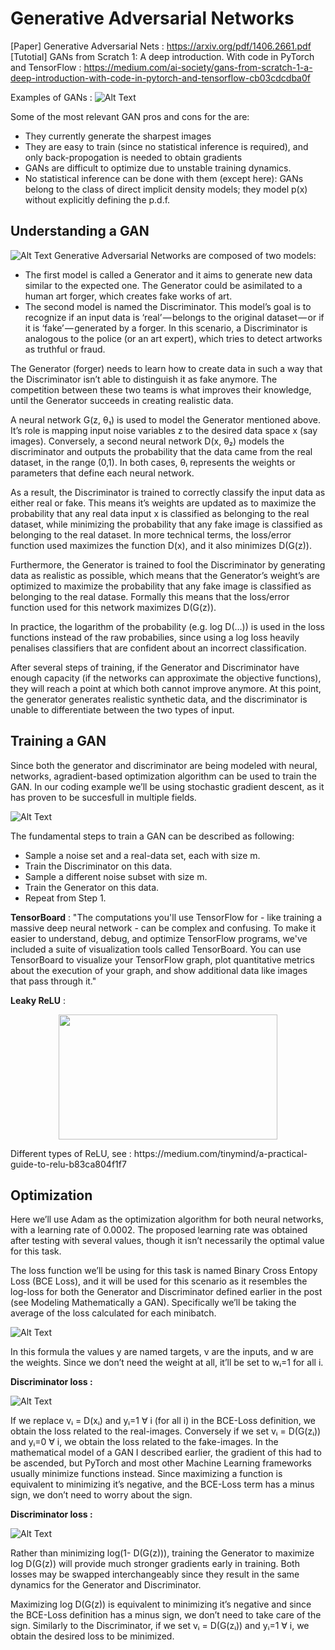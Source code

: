 # Generative Adversarial Networks 

[Paper] Generative Adversarial Nets : https://arxiv.org/pdf/1406.2661.pdf  
[Tutotial] GANs from Scratch 1: A deep introduction. With code in PyTorch and TensorFlow : https://medium.com/ai-society/gans-from-scratch-1-a-deep-introduction-with-code-in-pytorch-and-tensorflow-cb03cdcdba0f

Examples of GANs :
![Alt Text](https://cdn-images-1.medium.com/max/1000/1*nKe_kwZoefrELGHh06sbuw.jpeg)

Some of the most relevant GAN pros and cons for the are:  
- They currently generate the sharpest images  
- They are easy to train (since no statistical inference is required), and only back-propogation is needed to obtain gradients  
- GANs are difficult to optimize due to unstable training dynamics.  
- No statistical inference can be done with them (except here): GANs belong to the class of direct implicit density models; they model p(x) without explicitly defining the p.d.f.  

## Understanding a GAN
![Alt Text](https://cdn-images-1.medium.com/max/1000/1*5rMmuXmAquGTT-odw-bOpw.jpeg)
Generative Adversarial Networks are composed of two models:  
- The first model is called a Generator and it aims to generate new data similar to the expected one. The Generator could be asimilated to a human art forger, which creates fake works of art.  
- The second model is named the Discriminator. This model’s goal is to recognize if an input data is ‘real’ — belongs to the original dataset — or if it is ‘fake’ — generated by a forger. In this scenario, a Discriminator is analogous to the police (or an art expert), which tries to detect artworks as truthful or fraud.  
   
The Generator (forger) needs to learn how to create data in such a way that the Discriminator isn’t able to distinguish it as fake anymore. The competition between these two teams is what improves their knowledge, until the Generator succeeds in creating realistic data.

A neural network G(z, θ₁) is used to model the Generator mentioned above. It’s role is mapping input noise variables z to the desired data space x (say images). Conversely, a second neural network D(x, θ₂) models the discriminator and outputs the probability that the data came from the real dataset, in the range (0,1). In both cases, θᵢ represents the weights or parameters that define each neural network. 

As a result, the Discriminator is trained to correctly classify the input data as either real or fake. This means it’s weights are updated as to maximize the probability that any real data input x is classified as belonging to the real dataset, while minimizing the probability that any fake image is classified as belonging to the real dataset. In more technical terms, the loss/error function used maximizes the function D(x), and it also minimizes D(G(z)).

Furthermore, the Generator is trained to fool the Discriminator by generating data as realistic as possible, which means that the Generator’s weight’s are optimized to maximize the probability that any fake image is classified as belonging to the real datase. Formally this means that the loss/error function used for this network maximizes D(G(z)).

In practice, the logarithm of the probability (e.g. log D(…)) is used in the loss functions instead of the raw probabilies, since using a log loss heavily penalises classifiers that are confident about an incorrect classification.

After several steps of training, if the Generator and Discriminator have enough capacity (if the networks can approximate the objective functions), they will reach a point at which both cannot improve anymore. At this point, the generator generates realistic synthetic data, and the discriminator is unable to differentiate between the two types of input.

## Training a GAN
Since both the generator and discriminator are being modeled with neural, networks, agradient-based optimization algorithm can be used to train the GAN. In our coding example we’ll be using stochastic gradient descent, as it has proven to be succesfull in multiple fields.

![Alt Text](https://cdn-images-1.medium.com/max/1250/1*OZ62_qvC6GAIH7CdajSRqg.png)

The fundamental steps to train a GAN can be described as following:
- Sample a noise set and a real-data set, each with size m.
- Train the Discriminator on this data.
- Sample a different noise subset with size m.
- Train the Generator on this data.
- Repeat from Step 1.

**TensorBoard** : "The computations you'll use TensorFlow for - like training a massive deep neural network - can be complex and confusing. To make it easier to understand, debug, and optimize TensorFlow programs, we've included a suite of visualization tools called TensorBoard. You can use TensorBoard to visualize your TensorFlow graph, plot quantitative metrics about the execution of your graph, and show additional data like images that pass through it."

**Leaky ReLU** :
<p align="center"><img src="https://cdn-images-1.medium.com/max/1000/1*ypsvQH7kvtI2BhzR2eT_Sw.png" width="350" height="200"></p>
Different types of ReLU, see : https://medium.com/tinymind/a-practical-guide-to-relu-b83ca804f1f7 

## Optimization
Here we’ll use Adam as the optimization algorithm for both neural networks, with a learning rate of 0.0002. The proposed learning rate was obtained after testing with several values, though it isn’t necessarily the optimal value for this task.  

The loss function we’ll be using for this task is named Binary Cross Entopy Loss (BCE Loss), and it will be used for this scenario as it resembles the log-loss for both the Generator and Discriminator defined earlier in the post (see Modeling Mathematically a GAN). Specifically we’ll be taking the average of the loss calculated for each minibatch.   

![Alt Text](https://cdn-images-1.medium.com/max/1250/1*IcuF1_TXjngF2VHQjdwzjg.png)   

In this formula the values y are named targets, v are the inputs, and w are the weights. Since we don’t need the weight at all, it’ll be set to wᵢ=1 for all i.

**Discriminator loss :**

![Alt Text](https://cdn-images-1.medium.com/max/1000/1*vh9PN7ktJMs7FH71yAnKKg.png)

If we replace vᵢ = D(xᵢ) and yᵢ=1 ∀ i (for all i) in the BCE-Loss definition, we obtain the loss related to the real-images. Conversely if we set vᵢ = D(G(zᵢ)) and yᵢ=0 ∀ i, we obtain the loss related to the fake-images. In the mathematical model of a GAN I described earlier, the gradient of this had to be ascended, but PyTorch and most other Machine Learning frameworks usually minimize functions instead. Since maximizing a function is equivalent to minimizing it’s negative, and the BCE-Loss term has a minus sign, we don’t need to worry about the sign.

**Discriminator loss :**

![Alt Text](https://cdn-images-1.medium.com/max/1000/1*77HB-XBWpCc-ZIGbyaOisA.png)

Rather than minimizing log(1- D(G(z))), training the Generator to maximize log D(G(z)) will provide much stronger gradients early in training. Both losses may be swapped interchangeably since they result in the same dynamics for the Generator and Discriminator.

Maximizing log D(G(z)) is equivalent to minimizing it’s negative and since the BCE-Loss definition has a minus sign, we don’t need to take care of the sign. Similarly to the Discriminator, if we set vᵢ = D(G(zᵢ)) and yᵢ=1 ∀ i, we obtain the desired loss to be minimized.
